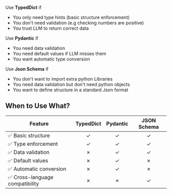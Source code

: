Use **TypedDict** if
- You only need type hints (basic structure enforcement)
- You don't need validation (e.g checking numbers are positive)
- You trust LLM to return correct data

Use **Pydantic** if
- You need data validation
- You need default values if LLM misses them
- You want automatic type conversion

Use **Json Schema** if
- You don't want to import extra python Libraries
- You need data validation but don't need python objects
- You want to define structure in a standard Json format


## When to Use What?

| Feature                  | TypedDict | Pydantic | JSON Schema |
|--------------------------|:---------:|:--------:|:-----------:|
| ✅ Basic structure        | ✓         | ✓        | ✓           |
| ✅ Type enforcement       | ✓         | ✓        | ✓           |
| ✅ Data validation        | ✗         | ✓        | ✓           |
| ✅ Default values         | ✗         | ✓        | ✗           |
| ✅ Automatic conversion   | ✗         | ✓        | ✗           |
| ✅ Cross-language compatibility | ✗   | ✗        | ✓           |
